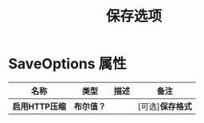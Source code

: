 ﻿---
title: 保存选项
second_title: Aspose.Cells Cloud Documen
linktitle: 保存选项
type: docs
url: /zh/save-options/
keywords: Workbook save options
description: Aspose.Cells Cloud REST API 支持将 Excel 文件转换为多种格式的文件。SDK 支持多种开发语言，包括 Android、C#、Go、Java、NodeJS、Perl、PHP、Python、Ruby 和 Swift。
weight: 79
kwords: Excel, Office 云, REST API, 电子表格, PDF, CSV, Json, Markdown, 保存选项
---
# SaveOptions 属性

名称 | 类型 | 描述 | 备注
------------ | ------------- | ------------- | -------------
**启用HTTP压缩** | **布尔值？** | | [可选]**保存格式** | **细绳** | | [可选]**清除数据** | **布尔值？** 保存文件后清空工作簿。| [可选]**缓存文件夹** | **细绳** 缓存文件夹用于存储一些较大的数据。| [可选]**验证合并区域** | **布尔值？** 指示在保存文件之前是否验证合并区域。默认值为 false。| [可选]**刷新图表缓存** | **布尔值？** | | [可选]**创建目录** | **布尔值？** 如果为 true 并且目录不存在，则在保存文件之前会自动创建目录。| [可选]**排序名称** | **布尔值？** | | [可选]